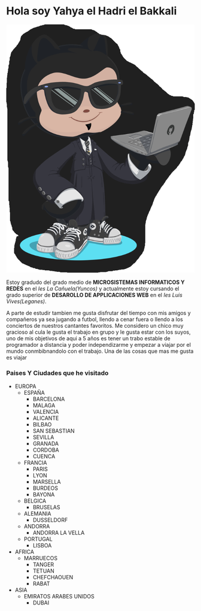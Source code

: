 # Hola soy Yahya el Hadri el Bakkali
![octogato](https://github.com/13elhadri/13elhadri/blob/main/Captura%20de%20pantalla%202023-10-06%20144937.png)

Estoy gradudo del grado medio de **MICROSISTEMAS INFORMATICOS Y REDES** en el *Ies La Cañuela(Yuncos)* y actualmente estoy cursando el grado superior de **DESAROLLO DE APPLICACIONES WEB** en el *Ies Luis Vives(Leganes)*.

A parte de estudir tambien me gusta disfrutar del tiempo con mis amigos y compañeros ya sea jugando a futbol, llendo a cenar fuera o llendo a los conciertos de nuestros cantantes favoritos. Me considero un chico muy gracioso al cula le gusta el trabajo en grupo y le gusta estar con los suyos, uno de mis objetivos de aqui a 5 años es tener un trabo estable de programador a distancia y poder independizarme y empezar a viajar por el mundo conmbibnandolo con el trabajo.
Una de las cosas que mas me gusta es viajar
### Paises Y Ciudades que he visitado
+ EUROPA
   - ESPAÑA
      * BARCELONA
      * MALAGA
      * VALENCIA
      * ALICANTE
      * BILBAO
      * SAN SEBASTIAN
      * SEVILLA
      * GRANADA
      * CORDOBA
      * CUENCA
   - FRANCIA
     * PARIS
     * LYON
     * MARSELLA
     * BURDEOS
     * BAYONA
  - BELGICA
    * BRUSELAS
  - ALEMANIA
    * DUSSELDORF
  - ANDORRA
    * ANDORRA LA VELLA
  - PORTUGAL
    * LISBOA
+ AFRICA
  - MARRUECOS
    * TANGER
    * TETUAN
    * CHEFCHAOUEN
    * RABAT
+ ASIA
  - EMIRATOS ARABES UNIDOS
    * DUBAI
